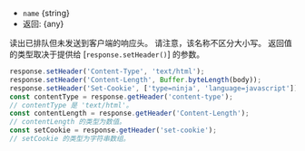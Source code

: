 <!-- YAML
added: v0.4.0
-->

* `name` {string}
* 返回: {any}

读出已排队但未发送到客户端的响应头。 
请注意，该名称不区分大小写。 
返回值的类型取决于提供给 [`response.setHeader()`] 的参数。

```js
response.setHeader('Content-Type', 'text/html');
response.setHeader('Content-Length', Buffer.byteLength(body));
response.setHeader('Set-Cookie', ['type=ninja', 'language=javascript']);
const contentType = response.getHeader('content-type');
// contentType 是 'text/html'。
const contentLength = response.getHeader('Content-Length');
// contentLength 的类型为数值。
const setCookie = response.getHeader('set-cookie');
// setCookie 的类型为字符串数组。
```

